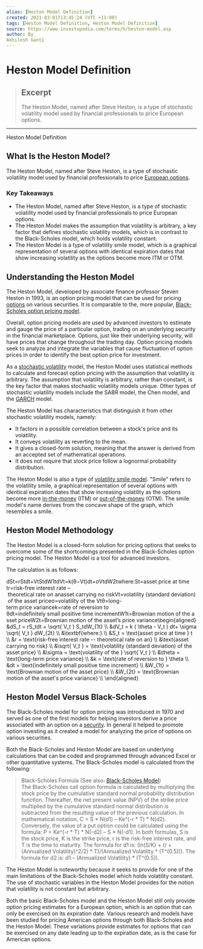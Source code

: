 ```yaml
---
alias: [Heston Model Definition]
created: 2021-03-01T13:45:24 (UTC +11:00)
tags: [Heston Model Definition, Heston Model Definition]
source: https://www.investopedia.com/terms/h/heston-model.asp
author: By
Akhilesh Ganti
---
```


# Heston Model Definition

> ## Excerpt
> The Heston Model, named after Steve Heston, is a type of stochastic volatility model used by financial professionals to price European options.

---

Heston Model Definition
## What Is the Heston Model?

The Heston Model, named after Steve Heston, is a type of stochastic volatility model used by financial professionals to price [European options](https://www.investopedia.com/terms/e/europeanoption.asp).

### Key Takeaways

-   The Heston Model, named after Steve Heston, is a type of stochastic volatility model used by financial professionals to price European options.
-   The Heston Model makes the assumption that volatility is arbitrary, a key factor that defines stochastic volatility models, which is in contrast to the Black-Scholes model, which holds volatility constant.
-   The Heston Model is a type of volatility smile model, which is a graphical representation of several options with identical expiration dates that show increasing volatility as the options become more ITM or OTM.

## Understanding the Heston Model

The Heston Model, developed by associate finance professor Steven Heston in 1993, is an option pricing model that can be used for pricing [options](https://www.investopedia.com/terms/o/option.asp) on various securities. It is comparable to the, more popular, [Black-Scholes option pricing model](https://www.investopedia.com/terms/b/blackscholes.asp).

Overall, option pricing models are used by advanced investors to estimate and gauge the price of a particular option, trading on an underlying security in the financial marketplace. Options, just like their underlying security, will have prices that change throughout the trading day. Option pricing models seek to analyze and integrate the variables that cause fluctuation of option prices in order to identify the best option price for investment.

As a [stochastic volatility](https://www.investopedia.com/terms/s/stochastic-volatility.asp) model, the Heston Model uses statistical methods to calculate and forecast option pricing with the assumption that volatility is arbitrary. The assumption that volatility is arbitrary, rather than constant, is the key factor that makes stochastic volatility models unique. Other types of stochastic volatility models include the SABR model, the Chen model, and the [GARCH](https://www.investopedia.com/terms/g/generalalizedautogregressiveconditionalheteroskedasticity.asp) model.

The Heston Model has characteristics that distinguish it from other stochastic volatility models, namely:

-   It factors in a possible correlation between a stock's price and its volatility.
-   It conveys volatility as reverting to the mean.
-   It gives a closed-form solution, meaning that the answer is derived from an accepted set of mathematical operations.
-   It does not require that stock price follow a lognormal probability distribution.

The Heston Model is also a type of [volatility smile model](https://www.investopedia.com/terms/v/volatilitysmile.asp). "Smile" refers to the volatility smile, a graphical representation of several options with identical expiration dates that show increasing volatility as the options become more [in-the-money](https://www.investopedia.com/terms/i/inthemoney.asp) (ITM) or [out-of-the-money](https://www.investopedia.com/terms/o/outofthemoney.asp) (OTM). The smile model's name derives from the concave shape of the graph, which resembles a smile.

## Heston Model Methodology

The Heston Model is a closed-form solution for pricing options that seeks to overcome some of the shortcomings presented in the Black-Scholes option pricing model. The Heston Model is a tool for advanced investors.

The calculation is as follows:

dSt\=rStdt+VtStdW1tdVt\=k(θ−Vt)dt+σVtdW2twhere:St\=asset price at time tr\=risk-free interest rate – theoretical rate on anasset carrying no riskVt\=volatility (standard deviation) of the asset priceσ\=volatility of the Vtθ\=long-term price variancek\=rate of reversion to θdt\=indefinitely small positive time incrementW1t\=Brownian motion of the asset priceW2t\=Brownian motion of the asset’s price variance\\begin{aligned} &dS\_t = rS\_tdt + \\sqrt{ V\_t } S\_tdW\_{1t} \\\\ &dV\_t = k ( \\theta - V\_t ) dt+ \\sigma \\sqrt{ V\_t } dW\_{2t} \\\\ &\\textbf{where:} \\\\ &S\_t = \\text{asset price at time } t \\\\ &r = \\text{risk-free interest rate -- theoretical rate on an} \\\\ &\\text{asset carrying no risk} \\\\ &\\sqrt{ V\_t } = \\text{volatility (standard deviation) of the asset price} \\\\ &\\sigma = \\text{volatility of the } \\sqrt{ V\_t } \\\\ &\\theta = \\text{long-term price variance} \\\\ &k = \\text{rate of reversion to } \\theta \\\\ &dt = \\text{indefinitely small positive time increment} \\\\ &W\_{1t} = \\text{Brownian motion of the asset price} \\\\ &W\_{2t} = \\text{Brownian motion of the asset's price variance} \\\\ \\end{aligned}

## Heston Model Versus Black-Scholes

The Black-Scholes model for option pricing was introduced in 1970 and served as one of the first models for helping investors derive a price associated with an option on a [security](https://www.investopedia.com/terms/s/security.asp). In general it helped to promote option investing as it created a model for analyzing the price of options on various securities.

Both the Black-Scholes and Heston Model are based on underlying calculations that can be coded and programmed through advanced Excel or other quantitative systems. The Black-Scholes model is calculated from the following:

> Black-Scholes Formula (See also: [Black-Scholes Model](https://www.investopedia.com/terms/b/blackscholes.asp))  
> The Black-Scholes call option formula is calculated by multiplying the stock price by the cumulative standard normal probability distribution function. Thereafter, the net present value (NPV) of the strike price multiplied by the cumulative standard normal distribution is subtracted from the resulting value of the previous calculation. In mathematical notation, C = S \* N(d1) – Ke^(-r \* T) \* N(d2). Conversely, the value of a put option could be calculated using the formula: P = Ke^(-r \* T) \* N(-d2) – S \* N(-d1). In both formulas, S is the stock price, K is the strike price, r is the risk-free interest rate, and T is the time to maturity. The formula for d1 is: (ln(S/K) + (r + (Annualized Volatility)^2/2) \* T)/(Annualized Volatility \* (T^(0.5))). The formula for d2 is: d1 – (Annualized Volatility) \* (T^(0.5)).

The Heston Model is noteworthy because it seeks to provide for one of the main limitations of the Black-Scholes model which holds volatility constant. The use of stochastic variables in the Heston Model provides for the notion that volatility is not constant but arbitrary.

Both the basic Black-Scholes model and the Heston Model still only provide option pricing estimates for a European option, which is an option that can only be exercised on its expiration date. Various research and models have been studied for pricing American options through both Black-Scholes and the Heston Model. These variations provide estimates for options that can be exercised on any date leading up to the expiration date, as is the case for American options.
